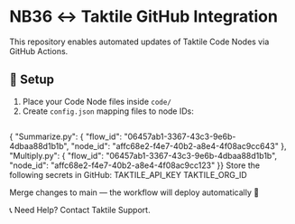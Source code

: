 # NB36 ↔ Taktile GitHub Integration

This repository enables automated updates of Taktile Code Nodes via GitHub Actions.

## 🔧 Setup

1. Place your Code Node files inside `code/`
2. Create `config.json` mapping files to node IDs:
   ```json
{
  "Summarize.py": {
    "flow_id": "06457ab1-3367-43c3-9e6b-4dbaa88d1b1b",
    "node_id": "affc68e2-f4e7-40b2-a8e4-4f08ac9cc643"
  },
  "Multiply.py": {
    "flow_id": "06457ab1-3367-43c3-9e6b-4dbaa88d1b1b",
    "node_id": "affc68e2-f4e7-40b2-a8e4-4f08ac9cc123"
  }}
Store the following secrets in GitHub:
TAKTILE_API_KEY
TAKTILE_ORG_ID

Merge changes to main — the workflow will deploy automatically 🎉

📞 Need Help?
Contact Taktile Support.
